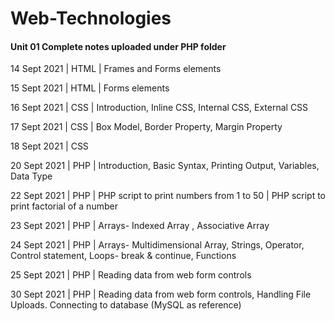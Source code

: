 # Web-Technologies
#### Unit 01 Complete notes uploaded under PHP folder

14 Sept 2021 | HTML | Frames and Forms elements

15 Sept 2021 | HTML | Forms elements

16 Sept 2021 | CSS | Introduction, Inline CSS, Internal CSS, External CSS

17 Sept 2021 | CSS | Box Model, Border Property, Margin Property

18 Sept 2021 | CSS

20 Sept 2021 | PHP | Introduction, Basic Syntax, Printing Output, Variables, Data Type

22 Sept 2021 | PHP | PHP script to print numbers from 1 to 50 | PHP script to print factorial of a number

23 Sept 2021 | PHP | Arrays- Indexed Array , Associative Array

24 Sept 2021 | PHP | Arrays- Multidimensional Array, Strings, Operator, Control statement, Loops- break & continue, Functions

25 Sept 2021 | PHP | Reading data from web form controls

30 Sept 2021 | PHP | Reading data from web form controls, Handling File Uploads. Connecting to database (MySQL as reference)
